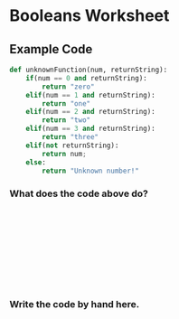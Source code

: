 # Booleans Worksheet

## Example Code

```python
def unknownFunction(num, returnString):
    if(num == 0 and returnString):
        return "zero"
    elif(num == 1 and returnString):
        return "one"
    elif(num == 2 and returnString):
        return "two"
    elif(num == 3 and returnString):
        return "three"
    elif(not returnString):
        return num;
    else:
        return "Unknown number!"
```

### What does the code above do?

\
\
\
\
\
\
\
&nbsp;

### Write the code by hand here.

\
\
\
\
\
\
\
&nbsp;
